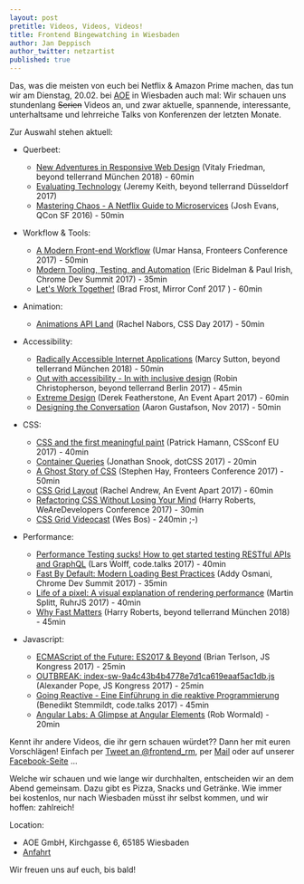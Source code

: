 ```yaml
---
layout: post
pretitle: Videos, Videos, Videos!
title: Frontend Bingewatching in Wiesbaden
author: Jan Deppisch
author_twitter: netzartist
published: true
---
```


Das, was die meisten von euch bei Netflix & Amazon Prime machen, das tun wir am Dienstag, 20.02. bei [AOE](https://www.aoe.com/) in Wiesbaden auch mal: Wir schauen uns stundenlang <strike>Serien</strike> Videos an, und zwar aktuelle, spannende, interessante, unterhaltsame und lehrreiche Talks von Konferenzen der letzten Monate. 

Zur Auswahl stehen aktuell:

- Querbeet:
  - [New Adventures in Responsive Web Design](https://vimeo.com/channels/beyondtellerrand/251516830) (Vitaly Friedman, beyond tellerrand München 2018) - 60min
  - [Evaluating Technology](https://vimeo.com/channels/beyondtellerrand/217697727) (Jeremy Keith, beyond tellerrand Düsseldorf 2017)
  - [Mastering Chaos - A Netflix Guide to Microservices](https://www.youtube.com/watch?v=CZ3wIuvmHeM) (Josh Evans, QCon SF 2016) - 50min

- Workflow & Tools:
  - [A Modern Front-end Workflow](https://vimeo.com/238586718) (Umar Hansa, Fronteers Conference 2017) - 50min
  - [Modern Tooling, Testing, and Automation](https://www.youtube.com/watch?v=7-XnEMrQnn4) (Eric Bidelman & Paul Irish, Chrome Dev Summit 2017) - 35min
  - [Let's Work Together!](https://www.youtube.com/watch?v=-xN5KeRixkA) (Brad Frost, Mirror Conf 2017 ) - 60min

- Animation:
  - [Animations API Land](https://www.youtube.com/watch?v=T7dD9Az51e4) (Rachel Nabors, CSS Day 2017) - 50min

 - Accessibility:
   - [Radically Accessible Internet Applications](https://vimeo.com/channels/beyondtellerrand/251520898) (Marcy Sutton, beyond tellerrand München 2018) - 50min
   - [Out with accessibility - In with inclusive design](https://vimeo.com/channels/beyondtellerrand/241688610) (Robin Christopherson, beyond tellerrand Berlin 2017) - 45min
   - [Extreme Design](https://aneventapart.com/news/post/extreme-design-by-derek-featherstonean-event-apart-video) (Derek Featherstone, An Event Apart 2017) - 60min
   - [Designing the Conversation](https://www.youtube.com/watch?v=ZlDaUbMcwxQ) (Aaron Gustafson, Nov 2017) - 50min

- CSS:
  - [CSS and the first meaningful paint](https://www.youtube.com/watch?v=4pQ2byAoIX0) (Patrick Hamann, CSSconf EU 2017) - 40min
  - [Container Queries](https://www.youtube.com/watch?v=s1J4T1NW3qo) (Jonathan Snook, dotCSS 2017) - 20min
  - [A Ghost Story of CSS](https://vimeo.com/239629014) (Stephen Hay, Fronteers Conference 2017) - 50min
  - [CSS Grid Layout](https://aneventapart.com/news/post/css-grid-layout-by-rachel-andrewan-event-apart-video) (Rachel Andrew, An Event Apart 2017) - 60min
  - [Refactoring CSS Without Losing Your Mind](https://www.youtube.com/watch?v=fvTryZjGyg8) (Harry Roberts, WeAreDevelopers Conference 2017) - 30min
  - [CSS Grid Videocast](https://cssgrid.io/) (Wes Bos) - 240min ;-)

- Performance:
  - [Performance Testing sucks! How to get started testing RESTful APIs and GraphQL](https://www.youtube.com/watch?v=6fMJIXPoPXs) (Lars Wolff, code.talks 2017) - 40min
  - [Fast By Default: Modern Loading Best Practices](https://www.youtube.com/watch?v=_srJ7eHS3IM) (Addy Osmani, Chrome Dev Summit 2017) - 35min
  - [Life of a pixel: A visual explanation of rendering performance](https://www.youtube.com/watch?v=WSo2r7LBFLA) (Martin Splitt, RuhrJS 2017) - 40min
  - [Why Fast Matters](https://vimeo.com/channels/beyondtellerrand/251519607) (Harry Roberts, beyond tellerrand München 2018) - 45min

- Javascript:
  - [ECMAScript of the Future: ES2017 & Beyond](https://www.youtube.com/watch?v=0opjPdK55QA) (Brian Terlson, JS Kongress 2017) - 25min
  - [OUTBREAK: index-sw-9a4c43b4b4778e7d1ca619eaaf5ac1db.js](https://www.youtube.com/watch?v=cHDhGG-wPkk) (Alexander Pope, JS Kongress 2017) - 25min
  - [Going Reactive - Eine Einführung in die reaktive Programmierung](https://www.youtube.com/watch?v=YnladsQPqYk) (Benedikt Stemmildt, code.talks 2017) - 45min
  - [Angular Labs: A Glimpse at Angular Elements](https://www.youtube.com/watch?v=ljsOPm4MMEo) (Rob Wormald) - 20min

Kennt ihr andere Videos, die ihr gern schauen würdet?? Dann her mit euren Vorschlägen! Einfach per [Tweet an @frontend_rm](https://twitter.com/frontend_rm), per [Mail](mailto:info@frontend-rheinmain.de) oder auf unserer [Facebook-Seite](https://www.facebook.com/frontendrm/) ...

Welche wir schauen und wie lange wir durchhalten, entscheiden wir an dem Abend gemeinsam. Dazu gibt es Pizza, Snacks und Getränke. Wie immer bei kostenlos, nur nach Wiesbaden müsst ihr selbst kommen, und wir hoffen: zahlreich!

Location:
- AOE GmbH, Kirchgasse 6, 65185 Wiesbaden
- [Anfahrt](https://www.aoe.com/fileadmin/AOE.com/images/main_navigation/contact/locations/Anfahrtsbeschreibung_zu_AOE_in_Wiesbaden.pdf)

Wir freuen uns auf euch, bis bald! 
